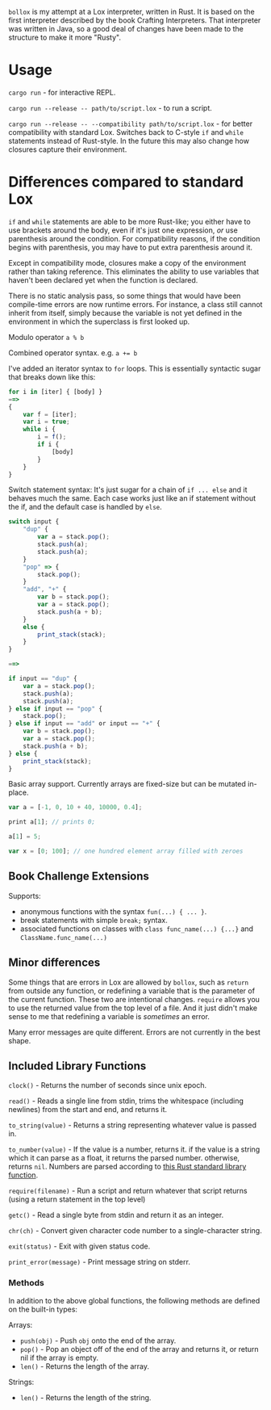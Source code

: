 `bollox` is my attempt at a Lox interpreter, written in Rust. It is based on the first interpreter described by the book Crafting Interpreters. That interpreter was written in Java, so a good deal of changes have been made to the structure to make it more "Rusty".



# Usage #

`cargo run` - for interactive REPL.

`cargo run --release -- path/to/script.lox` - to run a script.

`cargo run --release -- --compatibility path/to/script.lox` - for better compatibility with standard Lox. Switches back to C-style `if` and `while` statements instead of Rust-style. In the future this may also change how closures capture their environment.



# Differences compared to standard Lox #

`if` and `while` statements are able to be more Rust-like; you either have to use brackets around the body, even if it's just one expression, *or* use parenthesis around the condition. For compatibility reasons, if the condition begins with parenthesis, you may have to put extra parenthesis around it.

Except in compatibility mode, closures make a copy of the environment rather than taking reference. This eliminates the ability to use variables that haven't been declared yet when the function is declared.

There is no static analysis pass, so some things that would have been compile-time errors are now runtime errors. For instance, a class still cannot inherit from itself, simply because the variable is not yet defined in the environment in which the superclass is first looked up.

Modulo operator `a % b`

Combined operator syntax. e.g. `a += b`

I've added an iterator syntax to `for` loops. This is essentially syntactic sugar that breaks down like this:
```js
for i in [iter] { [body] }
==>
{
    var f = [iter];
    var i = true;
    while i {
        i = f();
        if i {
            [body]
        }
    }
}
```

Switch statement syntax: It's just sugar for a chain of `if ... else` and it behaves much the same. Each case works just like an if statement without the if, and the default case is handled by `else`.
```js
switch input {
    "dup" {
        var a = stack.pop();
        stack.push(a);
        stack.push(a);
    }
    "pop" => {
        stack.pop();
    }
    "add", "+" {
        var b = stack.pop();
        var a = stack.pop();
        stack.push(a + b);
    }
    else {
        print_stack(stack);
    }
}

==>

if input == "dup" {
    var a = stack.pop();
    stack.push(a);
    stack.push(a);
} else if input == "pop" {
    stack.pop();
} else if input == "add" or input == "+" {
    var b = stack.pop();
    var a = stack.pop();
    stack.push(a + b);
} else {
    print_stack(stack);
}
```

Basic array support. Currently arrays are fixed-size but can be mutated in-place.
```js
var a = [-1, 0, 10 + 40, 10000, 0.4];

print a[1]; // prints 0;

a[1] = 5;

var x = [0; 100]; // one hundred element array filled with zeroes
```


## Book Challenge Extensions ##

Supports:
- anonymous functions with the syntax `fun(...) { ... }`.
- break statements with simple `break;` syntax.
- associated functions on classes with `class func_name(...) {...}` and `ClassName.func_name(...)`




## Minor differences ##

Some things that are errors in Lox are allowed by `bollox`, such as `return` from outside any function, or redefining a variable that is the parameter of the current function. These two are intentional changes. `require` allows you to use the returned value from the top level of a file. And it just didn't make sense to me that redefining a variable is *sometimes* an error.

Many error messages are quite different. Errors are not currently in the best shape.



## Included Library Functions ##

`clock()` - Returns the number of seconds since unix epoch.

`read()` - Reads a single line from stdin, trims the whitespace (including newlines) from the start and end, and returns it.

`to_string(value)` - Returns a string representing whatever value is passed in.

`to_number(value)` - If the value is a number, returns it. if the value is a string which it can parse as a float, it returns the parsed number. otherwise, returns `nil`. Numbers are parsed according to [this Rust standard library function](https://doc.rust-lang.org/stable/std/primitive.f64.html#method.from_str).

`require(filename)` - Run a script and return whatever that script returns (using a return statement in the top level)

`getc()` - Read a single byte from stdin and return it as an integer.

`chr(ch)` - Convert given character code number to a single-character string.

`exit(status)` - Exit with given status code.

`print_error(message)` - Print message string on stderr.



### Methods ###

In addition to the above global functions, the following methods are defined on the built-in types:

Arrays:
- `push(obj)` - Push `obj` onto the end of the array.
- `pop()` - Pop an object off of the end of the array and returns it, or return nil if the array is empty.
- `len()` - Returns the length of the array.

Strings:
- `len()` - Returns the length of the string.

